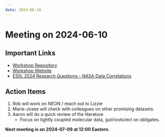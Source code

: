 ```yaml
---
date: 2024-06-10
---
```


# Meeting on 2024-06-10
## Important Links
- [Workshop Repository](https://github.com/CU-ESIIL/Innovation-Summit-2024__2_Species-interactions-under-climate-change/tree/main)
- [Workshop Website](https://cu-esiil.github.io/Innovation-Summit-2024__2_Species-interactions-under-climate-change)
- [ESIIL 2024 Research Questions - NASA Data Correlations](https://docs.google.com/spreadsheets/d/1gXCeaM_xh6Bu7My9AMKdTgzZRB_J9x_Wbz13V1kiHRk/edit?gid=1789905791#gid=1789905791 "NASA rep shared this resource with Marie-Josee")

## Action Items
1. Rob will work on NEON / reach out to Lizzie
2. Marie-Josee will check with colleagues on other promising datasets.
3. Aaron will do a quick review of the literature 
    - Focus on tightly coupled molecular data, gut/roots/ect on obligates.

**Next meeting is on 2024-07-09 at 12:00 Eastern.**
